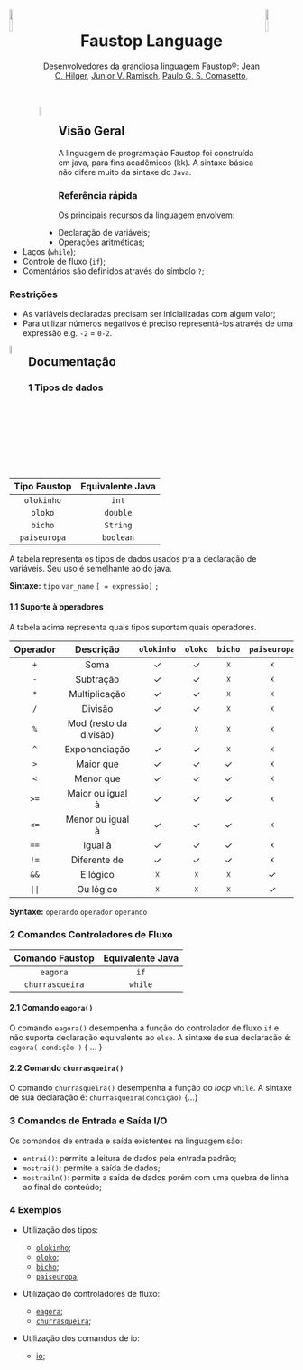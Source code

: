 <img src="https://pbs.twimg.com/media/CmeE6ZNW8AAGXX-.png" height="10%" width="10%" align="left">
<img src="https://pbs.twimg.com/media/CmeE6ZNW8AAGXX-.png" height="10%" width="10%" align="right">
<h1 align="center">Faustop Language</h1>

<p align="center">
	Desenvolvedores da grandiosa linguagem Faustop®: <a href="https://github.com/JeanCHilger">Jean C. Hilger</a>, <a href="https://github.com/Junior-16">Junior V. Ramisch</a>, <a href="https://github.com/PauloGSC">Paulo G. S. Comasetto</a>, 
</p>

<br>
<br>

<img src="https://pbs.twimg.com/media/CmeE6gdXgAA55wU.png" height="6%" width="6%" align="left">

<h2>Visão Geral</h2>

A linguagem de programação Faustop foi construída em java, para fins acadêmicos (kk). A sintaxe básica não difere muito da sintaxe do `Java`.

### Referência rápida

Os principais recursos da linguagem envolvem:

-   Declaração de variáveis;
-   Operações aritméticas;
-   Laços (`while`);
-   Controle de fluxo (`if`);
-   Comentários são definidos através do símbolo `?`;

### Restrições
 - As variáveis declaradas precisam ser inicializadas com algum valor;
 - Para utilizar números negativos é preciso representá-los através de uma expressão e.g. `-2` = `0-2`.
<img src="https://pbs.twimg.com/media/CmeE6gdXgAA55wU.png" height="6%" width="6%" align="left">
<h2>Documentação</h2>

### 1 Tipos de dados

| Tipo Faustop | Equivalente Java |
| :----------: | :--------------: |
|  `olokinho`  |       `int`      |
|    `oloko`   |     `double`     |
|    `bicho`   |     `String`     |
| `paiseuropa` |     `boolean`    |

A tabela representa os tipos de dados usados pra a declaração de variáveis. Seu uso é semelhante ao do java.

**Sintaxe:** `tipo` `var_name` `[ = expressão]` `;`

#### 1.1 Suporte à operadores

A tabela acima representa quais tipos suportam quais operadores.

| Operador |        Descrição       | `olokinho` | `oloko` | `bicho` | `paiseuropa` |
| :------: | :--------------------: | :--------: | :-----: | :-----: | :----------: |
|    `+`   |          Soma          |      ✓     |    ✓    |    ☓    |       ☓      |
|    `-`   |        Subtração       |      ✓     |    ✓    |    ☓    |       ☓      |
|    `*`   |      Multiplicação     |      ✓     |    ✓    |    ☓    |       ☓      |
|    `/`   |         Divisão        |      ✓     |    ✓    |    ☓    |       ☓      |
|    `%`   | Mod (resto da divisão) |      ✓     |    ☓    |    ☓    |       ☓      |
|    `^`   |      Exponenciação     |      ✓     |    ✓    |    ☓    |       ☓      |
|    `>`   |        Maior que       |      ✓     |    ✓    |    ✓    |       ☓      |
|    `<`   |        Menor que       |      ✓     |    ✓    |    ✓    |       ☓      |
|   `>=`   |    Maior ou igual à    |      ✓     |    ✓    |    ✓    |       ☓      |
|   `<=`   |    Menor ou igual à    |      ✓     |    ✓    |    ✓    |       ☓      |
|   `==`   |         Igual à        |      ✓     |    ✓    |    ✓    |       ☓      |
|   `!=`   |      Diferente de      |      ✓     |    ✓    |    ✓    |       ☓      |
|   `&&`   |        E lógico        |      ☓     |    ☓    |    ☓    |       ✓      |
|  `\|\|`  |        Ou lógico       |      ☓     |    ☓    |    ☓    |       ✓      |

**Syntaxe:** `operando` `operador` `operando`

### 2 Comandos Controladores de Fluxo

| Comando Faustop | Equivalente Java |
| :-------------: | :--------------: |
|     `eagora`    |       `if`       |
| `churrasqueira` |      `while`     |

#### 2.1 Comando `eagora()`

O comando `eagora()` desempenha a função do controlador de fluxo `if` e não suporta declaração equivalente ao `else`. A sintaxe de sua declaração é: `eagora( condição )` { ... }

#### 2.2 Comando `churrasqueira()`

O comando `churrasqueira()` desempenha a função do _loop_ `while`. A sintaxe de sua declaração é: `churrasqueira(condição)` {...}

### 3 Comandos de Entrada e Saída I/O

Os comandos de entrada e saída existentes na linguagem são:

-   `entrai()`: permite a leitura de dados pela entrada padrão;
-   `mostrai()`: permite a saída de dados;
-   `mostrailn()`: permite a saída de dados porém com uma quebra de linha ao final do conteúdo;

### 4 Exemplos

-   Utilização dos tipos:
    -   [`olokinho`](https://github.com/Junior-16/faustop-language/blob/develop/examples/ex_olokinho.fau);
	-   [`oloko`](https://github.com/Junior-16/faustop-language/blob/develop/examples/ex_oloko.fau);
	-   [`bicho`](https://github.com/Junior-16/faustop-language/blob/develop/examples/ex_bicho.fau);
	-   [`paiseuropa`](https://github.com/Junior-16/faustop-language/blob/develop/examples/ex_paiseuropa.fau);
-   Utilização do controladores de fluxo:
	-   [`eagora`](https://github.com/Junior-16/faustop-language/blob/develop/examples/ex_eagora.fau);
	-   [`churrasqueira`](https://github.com/Junior-16/faustop-language/blob/develop/examples/ex_churrasqueira.fau);

-   Utilização dos comandos de io:
	-   [io](https://github.com/Junior-16/faustop-language/blob/develop/examples/ex_io.fau);


[fausto1]: http://raw.cdn.cennoticias.com/fda315a7-6083-490e-bf65-74874928ac41

[fausto2]: https://i.pinimg.com/originals/c5/73/00/c573001d39ef51756047e71d75851d67.jpg

[fausto3]: https://encrypted-tbn0.gstatic.com/images?q=tbn:ANd9GcQJqRyGYy6DsCTMI4f9MP7gpSU-dIwDR9-h6AyM9OwI4coiKfoz

[fausto4]: https://i.kym-cdn.com/photos/images/newsfeed/001/181/711/1b1.jpg

[faustoico1]: https://img.ibxk.com.br/2018/2/programas/16005909121631975.png

[faustoico2]: https://pbs.twimg.com/media/CmeE6ZNW8AAGXX-.png

[faustoico3]: https://pbs.twimg.com/media/CmeE6gdXgAA55wU.png
